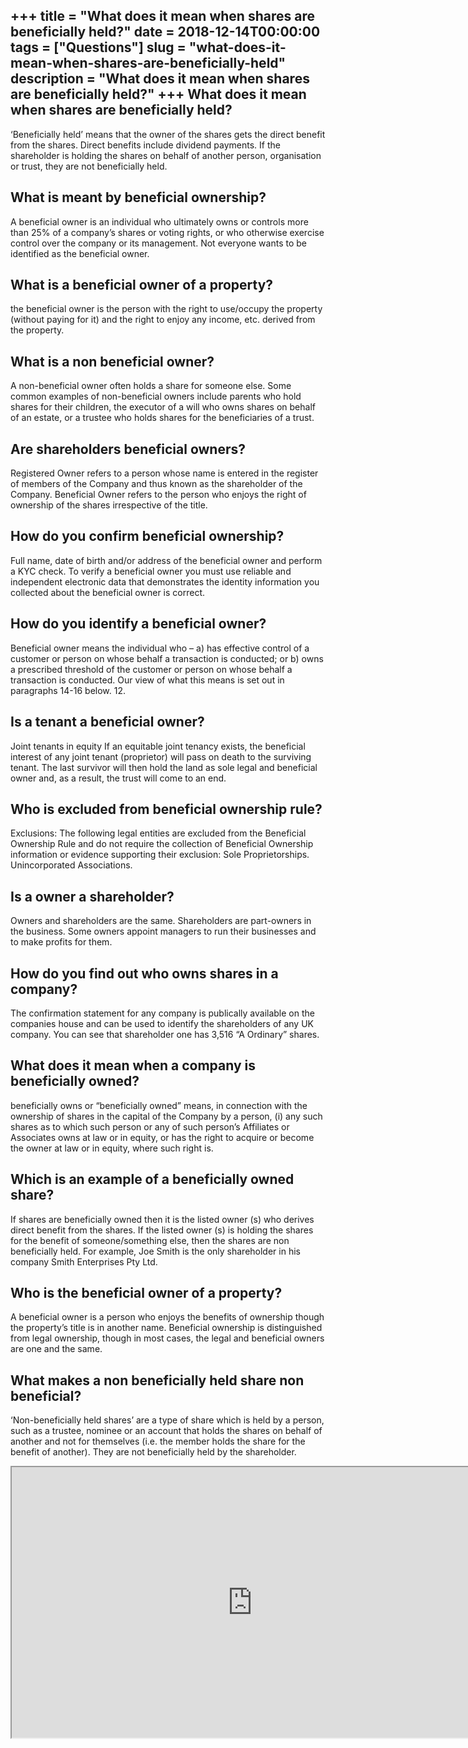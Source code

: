 +++
title = "What does it mean when shares are beneficially held?"
date = 2018-12-14T00:00:00
tags = ["Questions"]
slug = "what-does-it-mean-when-shares-are-beneficially-held"
description = "What does it mean when shares are beneficially held?"
+++
What does it mean when shares are beneficially held?
----------------------------------------------------

‘Beneficially held’ means that the owner of the shares gets the direct benefit from the shares. Direct benefits include dividend payments. If the shareholder is holding the shares on behalf of another person, organisation or trust, they are not beneficially held.

What is meant by beneficial ownership?
--------------------------------------

A beneficial owner is an individual who ultimately owns or controls more than 25% of a company’s shares or voting rights, or who otherwise exercise control over the company or its management. Not everyone wants to be identified as the beneficial owner.

What is a beneficial owner of a property?
-----------------------------------------

the beneficial owner is the person with the right to use/occupy the property (without paying for it) and the right to enjoy any income, etc. derived from the property.

What is a non beneficial owner?
-------------------------------

A non-beneficial owner often holds a share for someone else. Some common examples of non-beneficial owners include parents who hold shares for their children, the executor of a will who owns shares on behalf of an estate, or a trustee who holds shares for the beneficiaries of a trust.

Are shareholders beneficial owners?
-----------------------------------

Registered Owner refers to a person whose name is entered in the register of members of the Company and thus known as the shareholder of the Company. Beneficial Owner refers to the person who enjoys the right of ownership of the shares irrespective of the title.

How do you confirm beneficial ownership?
----------------------------------------

Full name, date of birth and/or address of the beneficial owner and perform a KYC check. To verify a beneficial owner you must use reliable and independent electronic data that demonstrates the identity information you collected about the beneficial owner is correct.

How do you identify a beneficial owner?
---------------------------------------

Beneficial owner means the individual who – a) has effective control of a customer or person on whose behalf a transaction is conducted; or b) owns a prescribed threshold of the customer or person on whose behalf a transaction is conducted. Our view of what this means is set out in paragraphs 14-16 below. 12.

Is a tenant a beneficial owner?
-------------------------------

Joint tenants in equity If an equitable joint tenancy exists, the beneficial interest of any joint tenant (proprietor) will pass on death to the surviving tenant. The last survivor will then hold the land as sole legal and beneficial owner and, as a result, the trust will come to an end.

Who is excluded from beneficial ownership rule?
-----------------------------------------------

Exclusions: The following legal entities are excluded from the Beneficial Ownership Rule and do not require the collection of Beneficial Ownership information or evidence supporting their exclusion: Sole Proprietorships. Unincorporated Associations.

Is a owner a shareholder?
-------------------------

Owners and shareholders are the same. Shareholders are part-owners in the business. Some owners appoint managers to run their businesses and to make profits for them.

How do you find out who owns shares in a company?
-------------------------------------------------

The confirmation statement for any company is publically available on the companies house and can be used to identify the shareholders of any UK company. You can see that shareholder one has 3,516 “A Ordinary” shares.

What does it mean when a company is beneficially owned?
-------------------------------------------------------

beneficially owns or “beneficially owned” means, in connection with the ownership of shares in the capital of the Company by a person, (i) any such shares as to which such person or any of such person’s Affiliates or Associates owns at law or in equity, or has the right to acquire or become the owner at law or in equity, where such right is.

Which is an example of a beneficially owned share?
--------------------------------------------------

If shares are beneficially owned then it is the listed owner (s) who derives direct benefit from the shares. If the listed owner (s) is holding the shares for the benefit of someone/something else, then the shares are non beneficially held. For example, Joe Smith is the only shareholder in his company Smith Enterprises Pty Ltd.

Who is the beneficial owner of a property?
------------------------------------------

A beneficial owner is a person who enjoys the benefits of ownership though the property’s title is in another name. Beneficial ownership is distinguished from legal ownership, though in most cases, the legal and beneficial owners are one and the same.

What makes a non beneficially held share non beneficial?
--------------------------------------------------------

‘Non-beneficially held shares’ are a type of share which is held by a person, such as a trustee, nominee or an account that holds the shares on behalf of another and not for themselves (i.e. the member holds the share for the benefit of another). They are not beneficially held by the shareholder.

<iframe allow="accelerometer; autoplay; clipboard-write; encrypted-media; gyroscope; picture-in-picture" allowfullscreen="" class="__youtube_prefs__  epyt-is-override  no-lazyload" data-no-lazy="1" data-origheight="433" data-origwidth="770" data-skipgform_ajax_framebjll="" height="433" id="_ytid_29664" loading="lazy" src="https://www.youtube.com/embed/qz1Nw8f9hCk?enablejsapi=1&autoplay=0&cc_load_policy=0&cc_lang_pref=&iv_load_policy=1&loop=0&modestbranding=0&rel=1&fs=1&playsinline=0&autohide=2&theme=dark&color=red&controls=1&" title="YouTube player" width="770"></iframe>